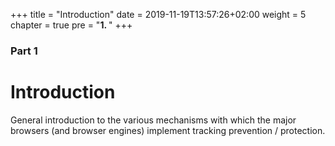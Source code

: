 +++
title = "Introduction"
date = 2019-11-19T13:57:26+02:00
weight = 5
chapter = true
pre = "<b>1. </b>"
+++

### Part 1

# Introduction

General introduction to the various mechanisms with which the major browsers (and browser engines) implement tracking prevention / protection.
